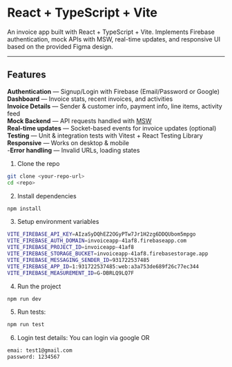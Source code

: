 # React + TypeScript + Vite

An invoice app built with React + TypeScript + Vite.
Implements Firebase authentication, mock APIs with MSW, real-time updates, and responsive UI based on the provided Figma design.

---

## Features

**Authentication** — Signup/Login with Firebase (Email/Password or Google)  
**Dashboard** — Invoice stats, recent invoices, and activities  
**Invoice Details** — Sender & customer info, payment info, line items, activity feed  
**Mock Backend** — API requests handled with [MSW](https://mswjs.io/)  
**Real-time updates** — Socket-based events for invoice updates (optional)  
**Testing** — Unit & integration tests with Vitest + React Testing Library  
**Responsive** — Works on desktop & mobile  
-**Error handling** — Invalid URLs, loading states

1. Clone the repo

```bash
git clone <your-repo-url>
cd <repo>

```

2. Install dependencies

```bash
npm install

```

3. Setup environment variables

```bash
VITE_FIREBASE_API_KEY=AIzaSyDQhEZ2OGyPTw7Jr1H2zg6DDQUbom5mpgo
VITE_FIREBASE_AUTH_DOMAIN=invoiceapp-41af8.firebaseapp.com
VITE_FIREBASE_PROJECT_ID=invoiceapp-41af8
VITE_FIREBASE_STORAGE_BUCKET=invoiceapp-41af8.firebasestorage.app
VITE_FIREBASE_MESSAGING_SENDER_ID=931722537485
VITE_FIREBASE_APP_ID=1:931722537485:web:a3a753de689f26c77ec344
VITE_FIREBASE_MEASUREMENT_ID=G-DBRLQ9LQ7F

```

4. Run the project

```bash
npm run dev
```

5. Run tests:

```bash
npm run test
```

6. Login test details:
   You can login via google
   OR

```bash
emai: test1@gmail.com
password: 1234567
```
